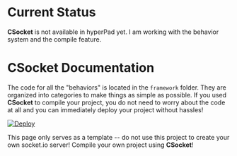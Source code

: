 # Current Status
**CSocket** is not available in hyperPad yet. I am working with the behavior system and the compile feature.

# CSocket Documentation

The code for all the "behaviors" is located in the `framework` folder. They are organized into categories to make things as simple as possible. If you used **CSocket** to compile your project, you do not need to worry about the code at all and you can immediately deploy your project without hassles!

[![Deploy](https://www.herokucdn.com/deploy/button.png)](https://heroku.com/deploy?template=https://github.com/RXCodes/CSocket/)

This page only serves as a template -- do not use this project to create your own socket.io server! Compile your own project using **CSocket**!
